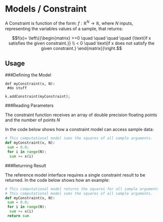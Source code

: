 # Models / Constraint

A Constraint is function of the form: $f:\mathbb{R}^N\rightarrow\mathbb{R}$, where *N* inputs, representing the variables values of a sample, that returns:

$$f(x)= \left\{{\begin{matrix} >=0 \quad \quad  \quad  \quad {\text{if x satisfies the given constraint.}} \\ < 0 \quad \text{if x does not satisfy the given constraint.} \end{matrix}}\right.$$

## Usage

###Defining the Model

```pytho
def myConstraint(x, N): 
 #do stuff
 
k.addConstraint(myConstraint);
```

###Reading Parameters 

The constraint function receives an array of double precision floating points and the number of points *N*

In the code below shows how a constraint model can access sample data:

```python
# This computational model sums the squares of all sample arguments.
def myConstraint(x, N):
 sum = 0.0;
 for i in range(N):
  sum += x(i)
```

###Returning Result

The reference model interface requires a single constraint result to be returned. In the code below shows how an example:

```python
# This computational model returns the squares for all sample arguments.
# This computational model sums the squares of all sample arguments.
def myConstraint(x, N):
 sum = 0.0;
 for i in range(N):
  sum += x(i)
 return sum
```